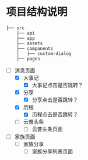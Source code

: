 # 项目结构说明
```
├── src
    ├── api
    ├── app
    ├── assets  
    ├── components  
    │   ├── custom-dialog
    ├── pages
```

 - [ ] 消息页面
   - [x] 大事记
     - [x] 大事记点击是否跳转？
   - [x] 分享
     - [x] 分享点击是否跳转？
   - [x] 历程
     - [x] 历程点击是否跳转？
   - [ ] 云普头条
     - [ ] 云普头条页面
 - [ ] 家族页面
   - [ ] 家族分享
     - [ ] 家族分享列表页面